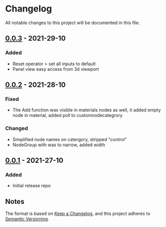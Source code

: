 # Changelog
All notable changes to this project will be documented in this file.

## [0.0.3] - 2021-29-10
### Added
- Reset operator > set all inputs to default
- Panel view easy access from 3d viewport

## [0.0.2] - 2021-28-10
### Fixed 
- The Add function was visible in materials nodes as well, it added empty node in material, added poll to customnodecategrory 
 
### Changed
- Simplified node names on catergory, stripped "control"
- NodeGroup with was to narrow, added width

## [0.0.1] - 2021-27-10
### Added 
- Initial release repo 

## Notes
The format is based on [Keep a Changelog](https://keepachangelog.com/en/1.0.0/),
and this project adheres to [Semantic Versioning](https://semver.org/spec/v2.0.0.html).
<!--### Official Rigify Info-->

[0.0.3]:https://github.com/schroef/World_Control/releases/tag/v0.0.3
[0.0.2]:https://github.com/schroef/World_Control/releases/tag/v0.0.2
[0.0.1]:https://github.com/schroef/World_Control/releases/tag/v0.0.1
